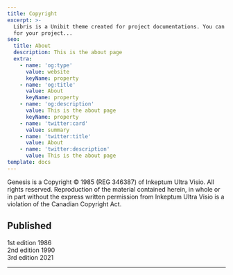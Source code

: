 ```yaml
---
title: Copyright
excerpt: >-
  Libris is a Unibit theme created for project documentations. You can use it
  for your project...
seo:
  title: About
  description: This is the about page
  extra:
    - name: 'og:type'
      value: website
      keyName: property
    - name: 'og:title'
      value: About
      keyName: property
    - name: 'og:description'
      value: This is the about page
      keyName: property
    - name: 'twitter:card'
      value: summary
    - name: 'twitter:title'
      value: About
    - name: 'twitter:description'
      value: This is the about page
template: docs
---
```


Genesis is a Copyright © 1985 (REG 346387) of Inkeptum Ultra Visio. All rights reserved. Reproduction of the material contained herein, in whole or in part without the express written permission from Inkeptum Ultra Visio is a violation of the Canadian Copyright Act.

## Published
1st edition 1986<br>
2nd edition 1990<br>
3rd edition 2021<br>

***
